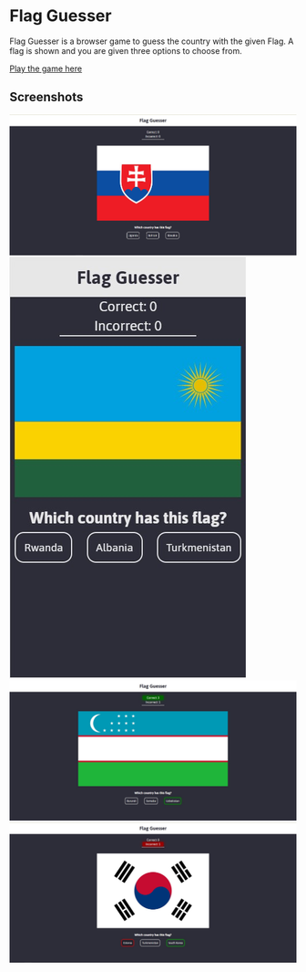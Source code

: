 # Flag Guesser

Flag Guesser is a browser game to guess the country with the given Flag. A flag
is shown and you are given three options to choose from.

[Play the game here](https://htrick.github.io/flag-guesser/)

## Screenshots

![Starting Screen](img/screenshots/start.jpg)
![Mobile Device](img/screenshots/phone.jpg)
![Correct Guess](img/screenshots/correct.jpg)
![Incorrect Guess](img/screenshots/incorrect.jpg)
